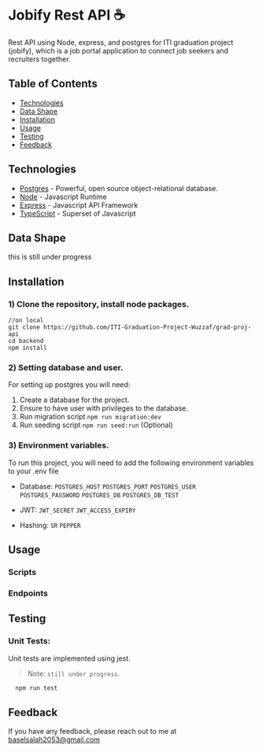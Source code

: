 # Jobify Rest API ☕

Rest API using Node, express, and postgres for ITI graduation project (jobify), which is a job portal application to connect job seekers and recruiters together.

## Table of Contents

- [Technologies](#technologies)
- [Data Shape](#data-shape)
- [Installation](#installation)
- [Usage](#usage)
- [Testing](#testing)
- [Feedback](#feedback)

## Technologies

- [Postgres](https://www.postgresql.org/) - Powerful, open source object-relational database.
- [Node](https://nodejs.org) - Javascript Runtime
- [Express](https://expressjs.com/) - Javascript API Framework
- [TypeScript](https://www.typescriptlang.org/) - Superset of Javascript

## Data Shape

this is still under progress

## Installation

### 1) Clone the repository, install node packages.

``` 
//on local
git clone https://github.com/ITI-Graduation-Project-Wuzzaf/grad-proj-api
cd backend
npm install
```

### 2) Setting database and user. 
For setting up postgres you will need:

1. Create a database for the project.
2. Ensure to have user with privileges to the database.
3. Run migration script `npm run migration:dev`
4. Run seeding script `npm run seed:run` (Optional)

### 3) Environment variables.
To run this project, you will need to add the following environment variables to your .env file

- Database: `POSTGRES_HOST`
`POSTGRES_PORT`
`POSTGRES_USER`
`POSTGRES_PASSWORD`
`POSTGRES_DB`
`POSTGRES_DB_TEST`

- JWT:  `JWT_SECRET`
`JWT_ACCESS_EXPIRY`

- Hashing: `SR`
`PEPPER`

## Usage

### Scripts

### Endpoints

## Testing

### Unit Tests:

Unit tests are implemented using jest.

> Note: `still under progress`.

```bash
  npm run test
```

## Feedback

If you have any feedback, please reach out to me at baselsalah2053@gmail.com
